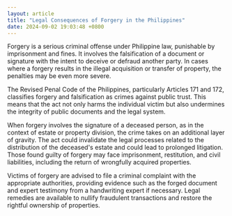 ```yaml
---
layout: article
title: "Legal Consequences of Forgery in the Philippines"
date: 2024-09-02 19:03:48 +0800
---
```


<p>Forgery is a serious criminal offense under Philippine law, punishable by imprisonment and fines. It involves the falsification of a document or signature with the intent to deceive or defraud another party. In cases where a forgery results in the illegal acquisition or transfer of property, the penalties may be even more severe.</p><p>The Revised Penal Code of the Philippines, particularly Articles 171 and 172, classifies forgery and falsification as crimes against public trust. This means that the act not only harms the individual victim but also undermines the integrity of public documents and the legal system.</p><p>When forgery involves the signature of a deceased person, as in the context of estate or property division, the crime takes on an additional layer of gravity. The act could invalidate the legal processes related to the distribution of the deceased's estate and could lead to prolonged litigation. Those found guilty of forgery may face imprisonment, restitution, and civil liabilities, including the return of wrongfully acquired properties.</p><p>Victims of forgery are advised to file a criminal complaint with the appropriate authorities, providing evidence such as the forged document and expert testimony from a handwriting expert if necessary. Legal remedies are available to nullify fraudulent transactions and restore the rightful ownership of properties.</p>